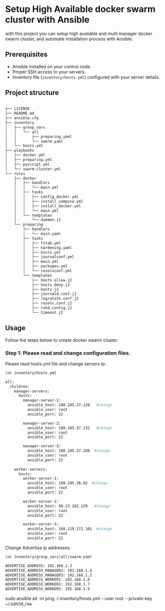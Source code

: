 # Setup High Available docker swarm cluster with Ansible

with this project you can setup high available and multi manager docker swarm cluster,
and automate installation process with Ansible.

## Prerequisites

- Ansible installed on your control node.
- Proper SSH access to your servers.
- Inventory file (`inventory/hosts.yml`) configured with your server details.

## Project structure

```sh
.
├── LICENSE
├── README.md
├── ansible.cfg
├── inventory
│   ├── group_vars
│   │   └── all
│   │       ├── preparing.yaml
│   │       └── swarm.yaml
│   └── hosts.yml
├── playbooks
│   ├── docker.yml
│   ├── preparing.yml
│   ├── pyscript.yml
│   └── swarm-cluster.yml
└── roles
    ├── docker
    │   ├── handlers
    │   │   └── main.yml
    │   ├── tasks
    │   │   ├── config_docker.yml
    │   │   ├── install_compose.yml
    │   │   ├── install_docker.yml
    │   │   └── main.yml
    │   └── templates
    │       └── daemon.j2
    └── preparing
        ├── handlers
        │   └── main.yaml
        ├── tasks
        │   ├── fstab.yml
        │   ├── hardening.yaml
        │   ├── hosts.yml
        │   ├── journalconf.yml
        │   ├── main.yml
        │   ├── packages.yml
        │   └── resolvconf.yml
        └── templates
            ├── hosts.allow.j2
            ├── hosts.deny.j2
            ├── hosts.j2
            ├── journald.conf.j2
            ├── logrotate.conf.j2
            ├── resolv.conf.j2
            ├── sshd_config.j2
            └── timeout.j2
```

## Usage

Follow the steps below to create docker swarm cluster.

### Step 1: Please read and change configuration files.

Please read hosts.yml file and change servers ip:

```sh
cat inventory/hosts.yml 

all:
  children:
    manager-servers:
      hosts:
        manager-server-1:
          ansible_host: 188.245.37.128   #change
          ansible_user: root
          ansible_port: 22

        manager-server-2:
          ansible_host: 188.245.37.132   #change
          ansible_user: root
          ansible_port: 22

        manager-server-3:
          ansible_host: 188.245.37.108  #change
          ansible_user: root
          ansible_port: 22
    
    worker-servers:
      hosts:
        worker-server-1:
          ansible_host: 188.245.36.92  #change 
          ansible_user: root
          ansible_port: 22

        worker-server-2:
          ansible_host: 49.13.162.129   #change 
          ansible_user: root
          ansible_port: 22

        worker-server-3:
          ansible_host: 168.119.172.101  #change 
          ansible_user: root
          ansible_port: 22
```

Change Advertise ip addresses:

```sh
cat inventory/group_vars/all/swarm.yaml

ADVERTISE_ADDRESS: 192.168.1.3
ADVERTISE_ADDRESS_MANAGER2: 192.168.1.4
ADVERTISE_ADDRESS_MANAGER3: 192.168.1.2
ADVERTISE_ADDRESS_WORKER1: 192.168.1.6
ADVERTISE_ADDRESS_WORKER2: 192.168.1.7
ADVERTISE_ADDRESS_WORKER3: 192.168.1.5

```

sudo ansible all -m ping -i inventory/hosts.yml --user root --private-key ~/.ssh/id_rsa

